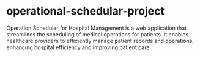 # operational-schedular-project
Operation Scheduler for Hospital Management is a web application that streamlines the scheduling of medical operations for patients. It enables healthcare providers to efficiently manage patient records and operations, enhancing hospital efficiency and improving patient care.

